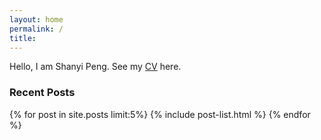 ```yaml
---
layout: home
permalink: /
title: 
---
```


Hello, I am Shanyi Peng. See my [CV](http://pengshanyi.com/download/pengshanyi_cv.pdf) here.

### Recent Posts

<div class="tiles">

{% for post in site.posts limit:5%}
	{% include post-list.html %}
{% endfor %}
</div><!-- /.tiles -->
